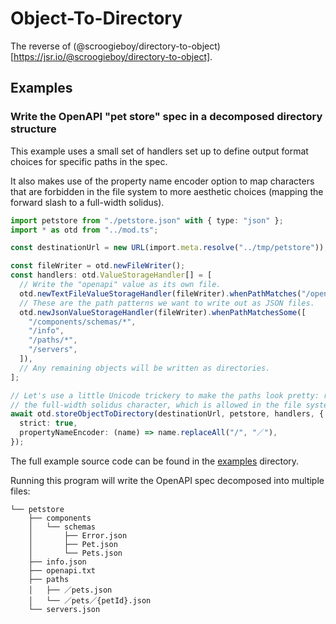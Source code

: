 # Object-To-Directory

The reverse of
(@scroogieboy/directory-to-object)[https://jsr.io/@scroogieboy/directory-to-object].

## Examples

### Write the OpenAPI "pet store" spec in a decomposed directory structure

This example uses a small set of handlers set up to define output format choices
for specific paths in the spec.

It also makes use of the property name encoder option to map characters that are
forbidden in the file system to more aesthetic choices (mapping the forward
slash to a full-width solidus).

```typescript
import petstore from "./petstore.json" with { type: "json" };
import * as otd from "../mod.ts";

const destinationUrl = new URL(import.meta.resolve("../tmp/petstore"));

const fileWriter = otd.newFileWriter();
const handlers: otd.ValueStorageHandler[] = [
  // Write the "openapi" value as its own file.
  otd.newTextFileValueStorageHandler(fileWriter).whenPathMatches("/openapi"),
  // These are the path patterns we want to write out as JSON files.
  otd.newJsonValueStorageHandler(fileWriter).whenPathMatchesSome([
    "/components/schemas/*",
    "/info",
    "/paths/*",
    "/servers",
  ]),
  // Any remaining objects will be written as directories.
];

// Let's use a little Unicode trickery to make the paths look pretty: replace "/" with
// the full-width solidus character, which is allowed in the file system.
await otd.storeObjectToDirectory(destinationUrl, petstore, handlers, {
  strict: true,
  propertyNameEncoder: (name) => name.replaceAll("/", "／"),
});
```

The full example source code can be found in the [examples](./examples)
directory.

Running this program will write the OpenAPI spec decomposed into multiple files:

```
└── petstore
    ├── components
    │   └── schemas
    │       ├── Error.json
    │       ├── Pet.json
    │       └── Pets.json
    ├── info.json
    ├── openapi.txt
    ├── paths
    │   ├── ／pets.json
    │   └── ／pets／{petId}.json
    └── servers.json
```

